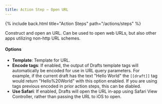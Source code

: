 ```yaml
---
title: Action Step – Open URL
---
```


{% include back.html title="Action Steps" path="/actions/steps" %}

Construct and open an URL. Can be used to open web URLs, but also other apps utilizing non-http URL schemes.

#### Options

- **Template**: Template for URL.
- **Encode tags**: If enabled, the output of Drafts template tags will automatically be encoded for use in URL query parameters. For example, if the current draft has the text "Hello World" the `[[draft]]` tag would return "Hello%20World" with this option enabled. If you are using tags previous encoded in prior action steps, this can be diabled.
- **Use Safari**: If enabled, Drafts will open the URL in-app using Safari View Controller, rather than passing the URL to iOS to open.
